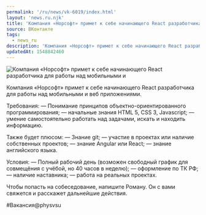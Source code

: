 ```yaml
---
permalink: '/ru/news/vk-6019/index.html'
layout: 'news.ru.njk'
title: 'Компания «Норсофт» примет к себе начинающего React разработчика для работы над мобильными и веб'
source: ВКонтакте
tags:
  - news_ru
description: 'Компания «Норсофт» примет к себе начинающего React разработчика для работы над мобильными и'
updatedAt: 1548842460
---
```

![Компания «Норсофт» примет к себе начинающего React разработчика для работы над мобильными и](https://sun9-28.userapi.com/impf/c849120/v849120945/10b3b7/gNqukH60vBU.jpg?size=1280x720&quality=96&sign=5d29e6fff3bb1d4928d63068f2596821&c_uniq_tag=raPDmfnju56G_TB7xfNRj71Oa_EEEtXSLq1_Msv1J2M&type=album)

Компания «Норсофт» примет к себе начинающего React разработчика для работы над мобильными и веб приложениями.

Требования:
— Понимание принципов объектно-ориентированного программирования;
— начальные знания HTML 5, CSS 3, Javascript;
— умение самостоятельно работать над задачами, искать и находить информацию.

Также будет плюсом:
— Знание git;
— участие в проектах или наличие собственных проектов;
— знание Angular или React;
— знание английского языка.

Условия:
— Полный рабочий день (возможен свободный график для совмещёния с учёбой, но 40 часов в неделю);
— оформление по ТК РФ;
— наличие наставника;
— работа на реальных проектах.

Чтобы попасть на собеседование, напишите Роману. Он с вами свяжется и расскажет дальнейшие действия.

#Вакансия@physvsu

